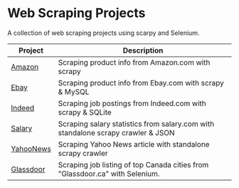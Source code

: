 # Web Scraping Projects

A collection of web scraping projects using scarpy and Selenium.

| Project | Description |
|---|---|
| [Amazon](https://github.com/jamesnan/Web-Scraper/tree/master/Amazon_Scrapy) | Scraping product info from Amazon.com with scrapy|
| [Ebay](https://github.com/jamesnan/Web-Scraper/tree/master/Ebay-Scrapy-MySQL) | Scraping product info from Ebay.com with scrapy & MySQL|
| [Indeed](https://github.com/jamesnan/Web-Scraper/tree/master/Indeed-Scrapy-SQLite) | Scraping job postings from Indeed.com with scrapy & SQLite|
| [Salary](https://github.com/jamesnan/Web-Scraper/tree/master/Salary-Scrapy_Crawler-JSON) | Scraping salary statistics from salary.com with standalone scrapy crawler & JSON|
| [YahooNews](https://github.com/jamesnan/Web-Scraper/tree/master/YahooNews-Scrapy_Crawler) | Scraping Yahoo News article with standalone scrapy crawler|
| [Glassdoor](https://github.com/jamesnan/scraping-glassdoor-selenium) | Scraping job listing of top Canada cities from "Glassdoor.ca" with Selenium.|
